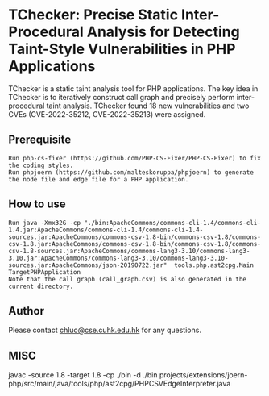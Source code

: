 # TChecker: Precise Static Inter-Procedural Analysis for Detecting Taint-Style Vulnerabilities in PHP Applications

TChecker is a static taint analysis tool for PHP applications. The key idea in TChecker is to iteratively construct call graph and precisely perform inter-procedural taint analysis. TChecker found 18 new vulnerabilities and two CVEs (CVE-2022-35212, CVE-2022-35213) were assigned.

## Prerequisite

~~~~~~{.sh}
Run php-cs-fixer (https://github.com/PHP-CS-Fixer/PHP-CS-Fixer) to fix the coding styles.
Run phpjoern (https://github.com/malteskoruppa/phpjoern) to generate the node file and edge file for a PHP application.
~~~~~~

## How to use

~~~~~~{.sh}
Run java -Xmx32G -cp "./bin:ApacheCommons/commons-cli-1.4/commons-cli-1.4.jar:ApacheCommons/commons-cli-1.4/commons-cli-1.4-sources.jar:ApacheCommons/commons-csv-1.8-bin/commons-csv-1.8/commons-csv-1.8.jar:ApacheCommons/commons-csv-1.8-bin/commons-csv-1.8/commons-csv-1.8-sources.jar:ApacheCommons/commons-lang3-3.10/commons-lang3-3.10.jar:ApacheCommons/commons-lang3-3.10/commons-lang3-3.10-sources.jar:ApacheCommons/json-20190722.jar"  tools.php.ast2cpg.Main TargetPHPApplication
Note that the call graph (call_graph.csv) is also generated in the current directory.
~~~~~~

## Author
Please contact chluo@cse.cuhk.edu.hk for any questions.

## MISC
javac -source 1.8 -target 1.8 -cp ./bin -d ./bin projects/extensions/joern-php/src/main/java/tools/php/ast2cpg/PHPCSVEdgeInterpreter.java
